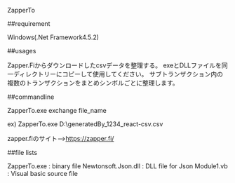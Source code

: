 
ZapperTo

##requirement

Windows(.Net Framework4.5.2)

##usages

Zapper.Fiからダウンロードしたcsvデータを整理する。 exeとDLLファイルを同一ディレクトリーにコピーして使用してください。
サブトランザクション内の複数のトランザクションをまとめシンボルごとに整理します。

##commandline

ZapperTo.exe exchange file_name

ex) ZapperTo.exe D:\generatedBy_1234_react-csv.csv

zapper.fiのサイト-->https://zapper.fi/

##file lists

ZapperTo.exe : binary file
Newtonsoft.Json.dll : DLL file for Json
Module1.vb : Visual basic source file
